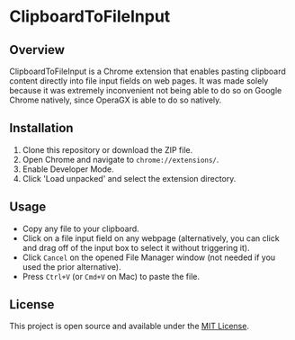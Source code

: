 # ClipboardToFileInput

## Overview
ClipboardToFileInput is a Chrome extension that enables pasting clipboard content directly into file input fields on web pages. It was made solely because it was extremely inconvenient not being able to do so on Google Chrome natively, since OperaGX is able to do so natively.

## Installation
1. Clone this repository or download the ZIP file.
2. Open Chrome and navigate to `chrome://extensions/`.
3. Enable Developer Mode.
4. Click 'Load unpacked' and select the extension directory.

## Usage
- Copy any file to your clipboard.
- Click on a file input field on any webpage (alternatively, you can click and drag off of the input box to select it without triggering it).
- Click `Cancel` on the opened File Manager window (not needed if you used the prior alternative).
- Press `Ctrl+V` (or `Cmd+V` on Mac) to paste the file.



## License
This project is open source and available under the [MIT License](LICENSE).
